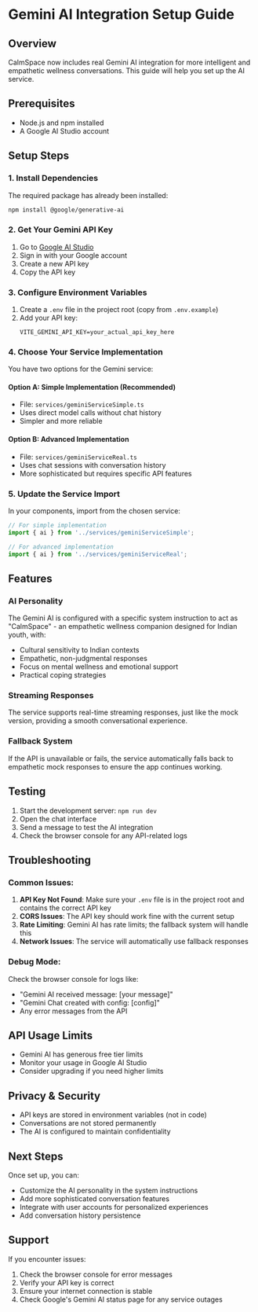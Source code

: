# Gemini AI Integration Setup Guide

## Overview
CalmSpace now includes real Gemini AI integration for more intelligent and empathetic wellness conversations. This guide will help you set up the AI service.

## Prerequisites
- Node.js and npm installed
- A Google AI Studio account

## Setup Steps

### 1. Install Dependencies
The required package has already been installed:
```bash
npm install @google/generative-ai
```

### 2. Get Your Gemini API Key
1. Go to [Google AI Studio](https://makersuite.google.com/app/apikey)
2. Sign in with your Google account
3. Create a new API key
4. Copy the API key

### 3. Configure Environment Variables
1. Create a `.env` file in the project root (copy from `.env.example`)
2. Add your API key:
   ```
   VITE_GEMINI_API_KEY=your_actual_api_key_here
   ```

### 4. Choose Your Service Implementation
You have two options for the Gemini service:

#### Option A: Simple Implementation (Recommended)
- File: `services/geminiServiceSimple.ts`
- Uses direct model calls without chat history
- Simpler and more reliable

#### Option B: Advanced Implementation
- File: `services/geminiServiceReal.ts`
- Uses chat sessions with conversation history
- More sophisticated but requires specific API features

### 5. Update the Service Import
In your components, import from the chosen service:
```typescript
// For simple implementation
import { ai } from '../services/geminiServiceSimple';

// For advanced implementation
import { ai } from '../services/geminiServiceReal';
```

## Features

### AI Personality
The Gemini AI is configured with a specific system instruction to act as "CalmSpace" - an empathetic wellness companion designed for Indian youth, with:
- Cultural sensitivity to Indian contexts
- Empathetic, non-judgmental responses
- Focus on mental wellness and emotional support
- Practical coping strategies

### Streaming Responses
The service supports real-time streaming responses, just like the mock version, providing a smooth conversational experience.

### Fallback System
If the API is unavailable or fails, the service automatically falls back to empathetic mock responses to ensure the app continues working.

## Testing
1. Start the development server: `npm run dev`
2. Open the chat interface
3. Send a message to test the AI integration
4. Check the browser console for any API-related logs

## Troubleshooting

### Common Issues:
1. **API Key Not Found**: Make sure your `.env` file is in the project root and contains the correct API key
2. **CORS Issues**: The API key should work fine with the current setup
3. **Rate Limiting**: Gemini AI has rate limits; the fallback system will handle this
4. **Network Issues**: The service will automatically use fallback responses

### Debug Mode:
Check the browser console for logs like:
- "Gemini AI received message: [your message]"
- "Gemini Chat created with config: [config]"
- Any error messages from the API

## API Usage Limits
- Gemini AI has generous free tier limits
- Monitor your usage in Google AI Studio
- Consider upgrading if you need higher limits

## Privacy & Security
- API keys are stored in environment variables (not in code)
- Conversations are not stored permanently
- The AI is configured to maintain confidentiality

## Next Steps
Once set up, you can:
- Customize the AI personality in the system instructions
- Add more sophisticated conversation features
- Integrate with user accounts for personalized experiences
- Add conversation history persistence

## Support
If you encounter issues:
1. Check the browser console for error messages
2. Verify your API key is correct
3. Ensure your internet connection is stable
4. Check Google's Gemini AI status page for any service outages

